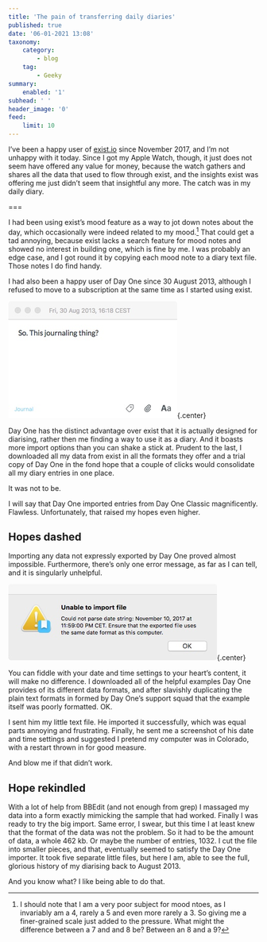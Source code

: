 ```yaml
---
title: 'The pain of transferring daily diaries'
published: true
date: '06-01-2021 13:08'
taxonomy:
    category:
        - blog
    tag:
        - Geeky
summary:
    enabled: '1'
subhead: ' '
header_image: '0'
feed:
    limit: 10
---
```


I’ve been a happy user of [exist.io](https://exist.io) since November 2017, and I’m not unhappy with it today. Since I got my Apple Watch, though, it just does not seem have offered any value for money, because the watch gathers and shares all the data that used to flow through exist, and the insights exist was offering me just didn’t seem that insightful any more. The catch was in my daily diary.

===

I had been using exist’s mood feature as a way to jot down notes about the day, which occasionally were indeed related to my mood.[^1] That could get a tad annoying, because exist lacks a search feature for mood notes and showed no interest in building one, which is fine by me. I was probably an edge case, and I got round it by copying each mood note to a diary text file. Those notes I do find handy.

I had also been a happy user of Day One since 30 August 2013, although I refused to move to a subscription at the same time as I started using exist. 

![Screenshot of first journal entry: So, this journaling thing?](day-one-1.jpeg){.center}

Day One has the distinct advantage over exist that it is actually designed for diarising, rather then me finding a way to use it as a diary. And it boasts more import options than you can shake a stick at. Prudent to the last, I downloaded all my data from exist in all the formats they offer and a trial copy of Day One in the fond hope that a couple of clicks would consolidate all my diary entries in one place.

It was not to be.

I will say that Day One imported entries from Day One Classic magnificently. Flawless. Unfortunately, that raised my hopes even higher.

## Hopes dashed

Importing any data not expressly exported by Day One proved almost impossible. Furthermore, there’s only one error message, as far as I can tell, and it is singularly unhelpful.

![Unhelpful error message from Day One](day-one-2.jpeg){.center}

You can fiddle with your date and time settings to your heart’s content, it will make no difference. I downloaded all of the helpful examples Day One provides of its different data formats, and after slavishly duplicating the plain text formats in formed by Day One’s support squad that the example itself was poorly formatted. OK.

I sent him my little text file. He imported it successfully, which was equal parts annoying and frustrating. Finally, he sent me a screenshot of his date and time settings and suggested I pretend my computer was in Colorado, with a restart thrown in for good measure.

And blow me if that didn’t work.

## Hope rekindled

With a lot of help from BBEdit (and not enough from grep) I massaged my data into a form exactly mimicking the sample that had worked. Finally I was ready to try the big import. Same error, I swear, but this time I at least knew that the format of the data was not the problem. So it had to be the amount of data, a whole 462 kb. Or maybe the number of entries, 1032. I cut the file into smaller pieces, and that, eventually seemed to satisfy the Day One importer. It took five separate little files, but here I am, able to see the full, glorious history of my diarising back to August 2013.

And you know what? I like being able to do that.

[^1]: I should note that I am a very poor subject for mood ntoes, as I invariably am a 4, rarely a 5 and even more rarely a 3. So giving me a finer-grained scale just added to the pressure. What might the difference between a 7 and and 8 be? Between an 8 and a 9?